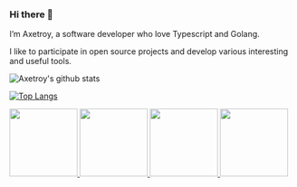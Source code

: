 ### Hi there 👋

I’m Axetroy, a software developer who love Typescript and Golang.

I like to participate in open source projects and develop various interesting and useful tools.

![Axetroy's github stats](https://github-readme-stats.vercel.app/api?username=axetroy&show_icons=true)

[![Top Langs](https://github-readme-stats.vercel.app/api/top-langs/?username=axetroy)](https://github.com/anuraghazra/github-readme-stats)

<a href="https://github.com/axetroy/gmock">
  <img height="120" src="https://github-readme-stats.vercel.app/api/pin/?username=axetroy&repo=gmock"/>
</a>

<a href="https://github.com/axetroy/s4">
  <img height="120" src="https://github-readme-stats.vercel.app/api/pin/?username=axetroy&repo=s4"/>
</a>

<a href="https://github.com/axetroy/hooker">
  <img height="120" src="https://github-readme-stats.vercel.app/api/pin/?username=axetroy&repo=hooker"/>
</a>

<a href="https://github.com/axetroy/anti-redirect">
  <img height="120" src="https://github-readme-stats.vercel.app/api/pin/?username=axetroy&repo=anti-redirect"/>
</a>
